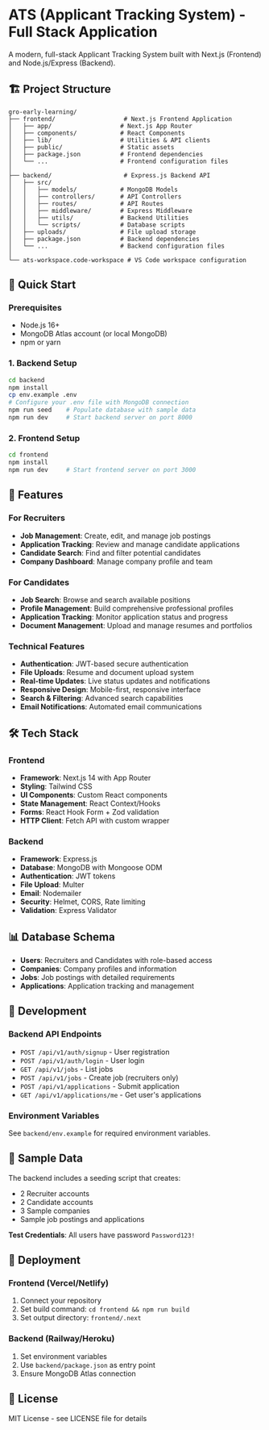 # ATS (Applicant Tracking System) - Full Stack Application

A modern, full-stack Applicant Tracking System built with Next.js (Frontend) and Node.js/Express (Backend).

## 🏗️ Project Structure

```
gro-early-learning/
├── frontend/                   # Next.js Frontend Application
│   ├── app/                   # Next.js App Router
│   ├── components/            # React Components
│   ├── lib/                   # Utilities & API clients
│   ├── public/                # Static assets
│   ├── package.json           # Frontend dependencies
│   └── ...                    # Frontend configuration files
│
├── backend/                    # Express.js Backend API
│   ├── src/
│   │   ├── models/            # MongoDB Models
│   │   ├── controllers/       # API Controllers
│   │   ├── routes/            # API Routes
│   │   ├── middleware/        # Express Middleware
│   │   ├── utils/             # Backend Utilities
│   │   └── scripts/           # Database scripts
│   ├── uploads/               # File upload storage
│   ├── package.json           # Backend dependencies
│   └── ...                    # Backend configuration files
│
└── ats-workspace.code-workspace # VS Code workspace configuration
```

## 🚀 Quick Start

### Prerequisites
- Node.js 16+ 
- MongoDB Atlas account (or local MongoDB)
- npm or yarn

### 1. Backend Setup
```bash
cd backend
npm install
cp env.example .env
# Configure your .env file with MongoDB connection
npm run seed    # Populate database with sample data
npm run dev     # Start backend server on port 8000
```

### 2. Frontend Setup
```bash
cd frontend
npm install
npm run dev     # Start frontend server on port 3000
```

## 🎯 Features

### For Recruiters
- **Job Management**: Create, edit, and manage job postings
- **Application Tracking**: Review and manage candidate applications
- **Candidate Search**: Find and filter potential candidates
- **Company Dashboard**: Manage company profile and team

### For Candidates
- **Job Search**: Browse and search available positions
- **Profile Management**: Build comprehensive professional profiles
- **Application Tracking**: Monitor application status and progress
- **Document Management**: Upload and manage resumes and portfolios

### Technical Features
- **Authentication**: JWT-based secure authentication
- **File Uploads**: Resume and document upload system
- **Real-time Updates**: Live status updates and notifications
- **Responsive Design**: Mobile-first, responsive interface
- **Search & Filtering**: Advanced search capabilities
- **Email Notifications**: Automated email communications

## 🛠️ Tech Stack

### Frontend
- **Framework**: Next.js 14 with App Router
- **Styling**: Tailwind CSS
- **UI Components**: Custom React components
- **State Management**: React Context/Hooks
- **Forms**: React Hook Form + Zod validation
- **HTTP Client**: Fetch API with custom wrapper

### Backend
- **Framework**: Express.js
- **Database**: MongoDB with Mongoose ODM
- **Authentication**: JWT tokens
- **File Upload**: Multer
- **Email**: Nodemailer
- **Security**: Helmet, CORS, Rate limiting
- **Validation**: Express Validator

## 📊 Database Schema

- **Users**: Recruiters and Candidates with role-based access
- **Companies**: Company profiles and information
- **Jobs**: Job postings with detailed requirements
- **Applications**: Application tracking and management

## 🔧 Development

### Backend API Endpoints
- `POST /api/v1/auth/signup` - User registration
- `POST /api/v1/auth/login` - User login
- `GET /api/v1/jobs` - List jobs
- `POST /api/v1/jobs` - Create job (recruiters only)
- `POST /api/v1/applications` - Submit application
- `GET /api/v1/applications/me` - Get user's applications

### Environment Variables
See `backend/env.example` for required environment variables.

## 📝 Sample Data

The backend includes a seeding script that creates:
- 2 Recruiter accounts
- 2 Candidate accounts  
- 3 Sample companies
- Sample job postings and applications

**Test Credentials**: All users have password `Password123!`

## 🚀 Deployment

### Frontend (Vercel/Netlify)
1. Connect your repository
2. Set build command: `cd frontend && npm run build`
3. Set output directory: `frontend/.next`

### Backend (Railway/Heroku)
1. Set environment variables
2. Use `backend/package.json` as entry point
3. Ensure MongoDB Atlas connection

## 📄 License

MIT License - see LICENSE file for details
